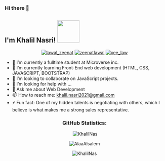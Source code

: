 ### Hi there 👋
<h2>I'm Khalil Nasri! <img src="https://media.giphy.com/media/26Fxy3Iz1ari8oytO/giphy.gif" width="70"></h2>

<p align="center">
  <a href="https://twitter.com/KhalilNasri92https://twitter.com/KhalilNasri92" target="_blank"><img src="https://img.shields.io/badge/Twitter-1DA1F2.svg?&style=for-the-badge&logo=twitter&logoColor=white" alt="lawal_zeenat"></a>
   <a href="https://www.linkedin.com/in/nasri-khalil-androdev/" target="_blank"><img src="https://img.shields.io/badge/LinkedIn-%230077B5.svg?&style=for-the-badge&logo=linkedin&logoColor=white" alt="zeenatlawal"></a>
  <a href="https://www.instagram.com/nas_klil/" target="_blank"><img src="https://img.shields.io/badge/Instagram-E4405F?style=for-the-badge&logo=instagram&logoColor=white" alt="xee_law"  /></a>
</p>

- 🔭 I’m currently a fulltime student at Microverse inc.
- 🌱 I’m currently learning Front-End web development (HTML, CSS, JAVASCRIPT, BOOTSTRAP)
- 👯 I’m looking to collaborate on JavaScript projects.
- 🤔 I’m looking for help with ...
- 💬 Ask me about Web Development
- 📫 How to reach me: khalil.nasri2021@gmail.com
- ⚡ Fun fact: One of my hidden talents is negotiating with others, which I believe is what makes me a strong sales representative.

<h3 align="center">GitHub Statistics:</h3>

<p align="center">&nbsp;<img src="https://github-readme-stats.vercel.app/api?username=NasKhalil&count_private=true" alt="KhalilNas" /></p>

<p align="center"><img src="https://github-readme-streak-stats.herokuapp.com/?user=NasKhalil&theme=vue-dark" alt="AlaaAlsalem" /></p>

<p align="center"><img src="https://github-readme-stats.vercel.app/api/top-langs/?username=NasKhalil&layout=compact" alt="KhalilNas" /></p>
